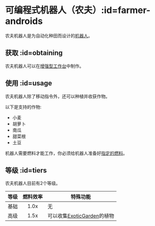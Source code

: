 # 可编程式机器人（农夫）:id=farmer-androids

农夫机器人是为自动化种田而设计的[机器人](/Androids)。

## 获取 :id=obtaining

农夫机器人可以在[增强型工作台](/Enhanced-Crafting-Table)中制作。

## 使用 :id=usage

农夫机器人除了移动指令外，还可以种植并收获作物。

以下是支持的作物:

- 小麦
- 胡萝卜
- 南瓜
- 甜菜根
- 土豆

机器人需要燃料才能工作，你必须给机器人准备好[指定的燃料](/Normal-Androids#power-source)。

## 等级 :id=tiers

农夫机器人目前有2个等级。

| 等级 | 燃料效率 | 特殊功能 |
| -------- | :-------------: | ------------------------------------- |
| 基础 | 1.0x | 无 |
| 高级 | 1.5x | 可以收集[ExoticGarden](https://exoticgarden.guizhanss.wiki)的植物 |
